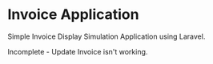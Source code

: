 # Invoice Application

Simple Invoice Display Simulation Application using Laravel.

Incomplete - Update Invoice isn't working.

